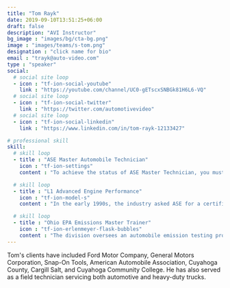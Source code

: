 ```yaml
---
title: "Tom Rayk"
date: 2019-09-10T13:51:25+06:00
draft: false
description: "AVI Instructor"
bg_image : "images/bg/cta-bg.png"
image : "images/teams/s-tom.png"
designation : "click name for bio"
email : "trayk@auto-video.com"
type : "speaker"
social:
  # social site loop
  - icon : "tf-ion-social-youtube"
    link : "https://youtube.com/channel/UC0-gETscxSNBGk81H6L6-VQ"
  # social site loop
  - icon : "tf-ion-social-twitter"
    link : "https://twitter.com/automotivevideo"
  # social site loop
  - icon : "tf-ion-social-linkedin"
    link : "https://www.linkedin.com/in/tom-rayk-12133427"

# professional skill
skill:
  # skill loop
  - title : "ASE Master Automobile Technician"
    icon : "tf-ion-settings"
    content : "To achieve the status of ASE Master Technician, you must achieve certification in all tests A1-A8 in the series."

  # skill loop
  - title : "L1 Advanced Engine Performance"
    icon : "tf-ion-model-s"
    content : "In the early 1990s, the industry asked ASE for a certification test to address the enhanced I/M emissions initiatives of that time. The Advanced Engine Performance Specialist (L1) Test answered that call by measuring the knowledge needed to diagnose emission failures and driveability problems on computer-controlled engine systems."

  # skill loop
  - title : "Ohio EPA Emissions Master Trainer"
    icon : "tf-ion-erlenmeyer-flask-bubbles"
    content : "The division oversees an automobile emission testing program to minimize emissions from mobile sources."
---
```


Tom's clients have included Ford Motor Company, General Motors Corporation, Snap-On Tools,  American Automobile Association, Cuyahoga County, Cargill Salt, and Cuyahoga Community College. He has also served as a field technician servicing both automotive and heavy-duty trucks.
